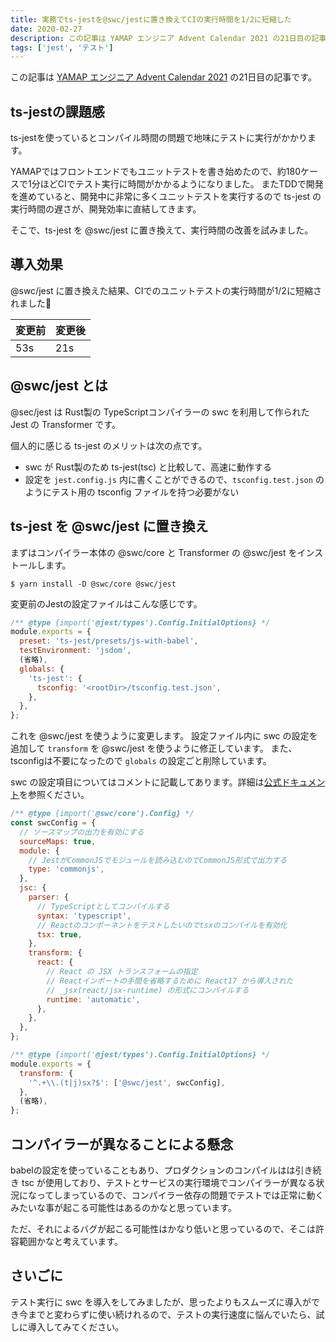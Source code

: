 ```yaml
---
title: 実務でts-jestを@swc/jestに置き換えてCIの実行時間を1/2に短縮した
date: 2020-02-27
description: この記事は YAMAP エンジニア Advent Calendar 2021 の21日目の記事です。ts-jestを使っているとコンパイル時間の問題で地味にテストに実行がかかります。YAMAPではフロントエンドでもユニットテストを書き始めたので、約180ケースで1分ほどCIでテスト実行に時間がかかるようになりました。またTDDで開発を進めていると、開発中に非常に多くユニットテストを実行するので ts-jest の実行時間の遅さが、開発効率に直結してきます。そこで、ts-jest を @swc/jest に置き換えて、実行時間の改善を試みました。
tags: ['jest', 'テスト']
---
```


この記事は [YAMAP エンジニア Advent Calendar 2021](https://qiita.com/advent-calendar/2021/yamap-engginers) の21日目の記事です。

## ts-jestの課題感

ts-jestを使っているとコンパイル時間の問題で地味にテストに実行がかかります。

YAMAPではフロントエンドでもユニットテストを書き始めたので、約180ケースで1分ほどCIでテスト実行に時間がかかるようになりました。
またTDDで開発を進めていると、開発中に非常に多くユニットテストを実行するので ts-jest の実行時間の遅さが、開発効率に直結してきます。

そこで、ts-jest を @swc/jest に置き換えて、実行時間の改善を試みました。

## 導入効果

@swc/jest に置き換えた結果、CIでのユニットテストの実行時間が1/2に短縮されました🎉

|変更前|変更後|
|--|--|
|53s|21s|

## @swc/jest とは
@sec/jest は Rust製の TypeScriptコンパイラーの swc を利用して作られた Jest の Transformer です。

個人的に感じる ts-jest のメリットは次の点です。
- swc が Rust製のため ts-jest(tsc) と比較して、高速に動作する
- 設定を `jest.config.js` 内に書くことができるので、`tsconfig.test.json` のようにテスト用の tsconfig ファイルを持つ必要がない

## ts-jest を @swc/jest に置き換え
まずはコンパイラー本体の @swc/core と Transformer の @swc/jest をインストールします。

```
$ yarn install -D @swc/core @swc/jest
```

変更前のJestの設定ファイルはこんな感じです。

```js
/** @type {import('@jest/types').Config.InitialOptions} */
module.exports = {
  preset: 'ts-jest/presets/js-with-babel',
  testEnvironment: 'jsdom',
  (省略),
  globals: {
    'ts-jest': {
      tsconfig: '<rootDir>/tsconfig.test.json',
    },
  },
};
```

これを @swc/jest を使うように変更します。
設定ファイル内に swc の設定を追加して `transform` を @swc/jest を使うように修正しています。
また、tsconfigは不要になったので `globals` の設定ごと削除しています。

swc の設定項目についてはコメントに記載してあります。詳細は[公式ドキュメント](https://swc.rs/docs/configuration/compilation)を参照ください。

```js
/** @type {import('@swc/core').Config} */
const swcConfig = {
  // ソースマップの出力を有効にする
  sourceMaps: true,
  module: {
    // JestがCommonJSでモジュールを読み込むのでCommonJS形式で出力する
    type: 'commonjs',
  },
  jsc: {
    parser: {
      // TypeScriptとしてコンパイルする
      syntax: 'typescript',
      // Reactのコンポーネントをテストしたいのでtsxのコンパイルを有効化
      tsx: true,
    },
    transform: {
      react: {
        // React の JSX トランスフォームの指定
        // Reactインポートの手間を省略するために React17 から導入された 
        // _jsx(react/jsx-runtime) の形式にコンパイルする
        runtime: 'automatic',
      },
    },
  },
};

/** @type {import('@jest/types').Config.InitialOptions} */
module.exports = {
  transform: {
    '^.+\\.(t|j)sx?$': ['@swc/jest', swcConfig],
  },
  (省略),
};
```

## コンパイラーが異なることによる懸念

babelの設定を使っていることもあり、プロダクションのコンパイルはは引き続き tsc が使用しており、テストとサービスの実行環境でコンパイラーが異なる状況になってしまっているので、コンパイラー依存の問題でテストでは正常に動くみたいな事が起こる可能性はあるのかなと思っています。

ただ、それによるバグが起こる可能性はかなり低いと思っているので、そこは許容範囲かなと考えています。

## さいごに

テスト実行に swc を導入をしてみましたが、思ったよりもスムーズに導入ができ今までと変わらずに使い続けれるので、テストの実行速度に悩んでいたら、試しに導入してみてください。
